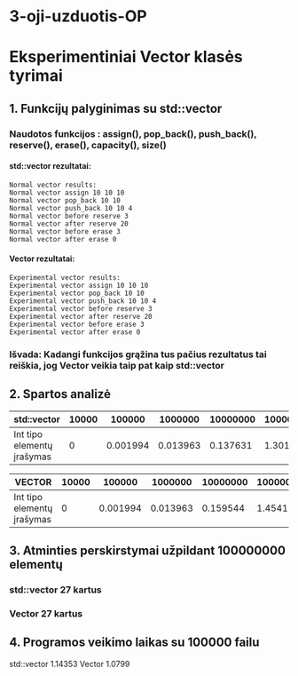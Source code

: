 # 3-oji-uzduotis-OP
# Eksperimentiniai Vector klasės tyrimai

## 1. Funkcijų palyginimas su std::vector

### Naudotos funkcijos : assign(), pop_back(), push_back(), reserve(), erase(), capacity(), size()

#### std::vector rezultatai:

``` shell
Normal vector results:
Normal vector assign 10 10 10       
Normal vector pop_back 10 10        
Normal vector push_back 10 10 4     
Normal vector before reserve 3      
Normal vector after reserve 20      
Normal vector before erase 3        
Normal vector after erase 0
```
#### Vector rezultatai:

``` shell
Experimental vector results:        
Experimental vector assign 10 10 10 
Experimental vector pop_back 10 10  
Experimental vector push_back 10 10 4
Experimental vector before reserve 3
Experimental vector after reserve 20
Experimental vector before erase 3
Experimental vector after erase 0
```
### Išvada: Kadangi funkcijos grąžina tus pačius rezultatus tai reiškia, jog Vector veikia taip pat kaip std::vector
## 2. Spartos analizė

std::vector                    |  10000  | 100000 | 1000000 | 10000000 | 100000000 |
-------------------------------|--------|-------|--------|---------|----------|
Int tipo elementų įrašymas     | 0  | 0.001994| 0.013963  |  0.137631  |   1.30152  |

VECTOR                        |  10000 | 100000 | 1000000 | 10000000 | 100000000 |
------------------------------|--------|-------|--------|---------|----------|
Int tipo elementų įrašymas    | 0  | 0.001994 | 0.013963  |  0.159544  |   1.45411  |

## 3. Atminties perskirstymai užpildant 100000000 elementų

### std::vector 27 kartus
### Vector 27 kartus

## 4. Programos veikimo laikas su 100000 failu
std::vector 1.14353
Vector 1.0799

